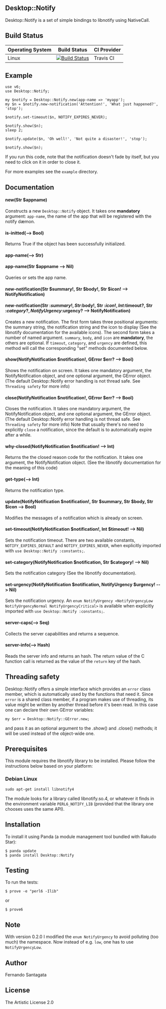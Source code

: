 ## Desktop::Notify

Desktop::Notify is a set of simple bindings to libnotify using NativeCall.

## Build Status

| Operating System  |   Build Status  | CI Provider |
| ----------------- | --------------- | ----------- |
| Linux             | [![Build Status](https://travis-ci.org/frithnanth/perl6-Desktop-Notify.svg?branch=master)](https://travis-ci.org/frithnanth/perl6-Desktop-Notify)  | Travis CI |

## Example

```Perl6
use v6;
use Desktop::Notify;

my $notify = Desktop::Notify.new(app-name => 'myapp');
my $n = $notify.new-notification('Attention!', 'What just happened?', 'stop');

$notify.set-timeout($n, NOTIFY_EXPIRES_NEVER);

$notify.show($n);
sleep 2;

$notify.update($n, 'Oh well!', 'Not quite a disaster!', 'stop');

$notify.show($n);
```

If you run this code, note that the notification doesn't fade by itself,
but you need to click on it in order to close it.

For more examples see the `example` directory.

## Documentation

#### new(Str $appname)

Constructs a new `Desktop::Notify` object. It takes one **mandatory** argument:
`app-name`, the name of the app that will be registered with the notify dæmon.

#### is-initted(--> Bool)

Returns True if the object has been successfully initialized.

#### app-name(--> Str)
#### app-name(Str $appname --> Nil)

Queries or sets the app name.

#### new-notification(Str $summary!, Str $body!, Str $icon! --> NotifyNotification)
#### new-notification(Str :$summary!, Str :$body!, Str :$icon!, Int :$timeout?, Str :$category?, NotifyUrgency :$urgency?  --> NotifyNotification)

Creates a new notification.
The first form takes three positional arguments: the summary string, the notification string and
the icon to display (See the libnotify documentation for the available icons).
The second form takes a number of named argument. `summary`, `body`, and `icon` are **mandatory**,
the others are optional. If `timeout`, `category`, and `urgency` are defined, this method will call
the corresponding "set" methods documented below.

#### show(NotifyNotification $notification!, GError $err? --> Bool)

Shows the notification on screen. It takes one mandatory argument, the
NotifyNotification object, and one optional argument, the GError object.
(The default Desktop::Notify error handling is not thread safe. See `Threading safety`
for more info)

#### close(NotifyNotification $notification!, GError $err? --> Bool)

Closes the notification. It takes one mandatory argument, the NotifyNotification
object, and one optional argument, the GError object. (The default
Desktop::Notify error handling is not thread safe. See `Threading safety` for
more info)
Note that usually there's no need to explicitly `close` a notification, since
the default is to automatically expire after a while.

#### why-closed(NotifyNotification $notification! --> Int)

Returns the the closed reason code for the notification. It takes one argument,
the NotifyNotification object. (See the libnotify documentation for the meaning of
this code)

#### get-type(--> Int)

Returns the notification type.

#### update(NotifyNotification $notification!, Str $summary, Str $body, Str $icon --> Bool)

Modifies the messages of a notification which is already on screen.

#### set-timeout(NotifyNotification $notification!, Int $timeout! --> Nil)

Sets the notification timeout. There are two available constants,
`NOTIFY_EXPIRES_DEFAULT` and `NOTIFY_EXPIRES_NEVER`, when explicitly imported
with `use Desktop::Notify :constants;`.

#### set-category(NotifyNotification $notification, Str $category! --> Nil)

Sets the notification category (See the libnotify documentation).

#### set-urgency(NotifyNotification $notification, NotifyUrgency $urgency! --> Nil)

Sets the notification urgency. An `enum NotifyUrgency <NotifyUrgencyLow NotifyUrgencyNormal NotifyUrgencyCritical>`
is available when explicitly imported with `use Desktop::Notify :constants;`.

#### server-caps(--> Seq)

Collects the server capabilities and returns a sequence.

#### server-info(--> Hash)

Reads the server info and returns an hash. The return value of the C function call is
returned as the value of the `return` key of the hash.

## Threading safety

Desktop::Notify offers a simple interface which provides an `error` class member,
which is automatically used by the functions that need it.
Since `error` is a shared class member, if a program makes use of threading, its value
might be written by another thread before it's been read.
In this case one can declare their own GError variables:

```
my $err = Desktop::Notify::GError.new;
```

and pass it as an optional argument to the .show() and .close() methods; it will be
used instead of the object-wide one.

## Prerequisites
This module requires the libnotify library to be installed. Please follow the
instructions below based on your platform:

### Debian Linux

```
sudo apt-get install libnotify4
```

The module looks for a library called libnotify.so.4, or whatever it finds in
the environment variable `PERL6_NOTIFY_LIB` (provided that the library one
chooses uses the same API).

## Installation

To install it using Panda (a module management tool bundled with Rakudo Star):

```
$ panda update
$ panda install Desktop::Notify
```

## Testing

To run the tests:

```
$ prove -e "perl6 -Ilib"
```

or

```
$ prove6
```

## Note

With version 0.2.0 I modified the `enum NotifyUrgency` to avoid polluting (too much) the namespace.
Now instead of e.g. `low`, one has to use `NotifyUrgencyLow`.

## Author

Fernando Santagata

## License

The Artistic License 2.0
